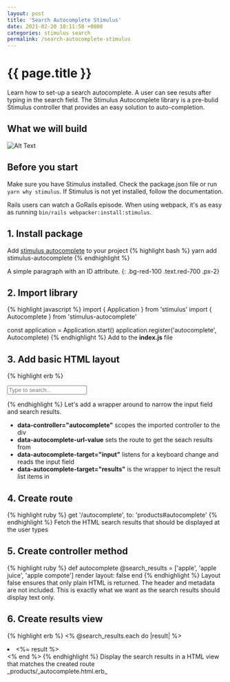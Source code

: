 ```yaml
---
layout: post
title: 'Search Autocomplete Stimulus'
date: 2021-02-20 10:11:58 +0000
categories: stimulus search
permalink: /search-autocomplete-stimulus
---
```


# {{ page.title }}

Learn how to set-up a search autocomplete. A user can see resuts after typing in the search field. The Stimulus Autocomplete library is a pre-bulid Stimulus controller that provides an easy solution to auto-completion.

## What we will build
![Alt Text](images/search-autocomplete.gif)

## Before you start

Make sure you <span class="text-red-700">have Stimulus installed</span>. Check the package.json file or run `yarn why stimulus`. If Stimulus is not yet installed, follow the documentation.

Rails users can watch a GoRails episode. When using webpack, it's as easy as running `bin/rails webpacker:install:stimulus`.

## 1. Install package

Add [stimulus autocomplete](https://github.com/afcapel/stimulus-autocomplete) to your project
{% highlight bash %}
yarn add stimulus-autocomplete
{% endhighlight %}

A simple paragraph with an ID attribute.
{: .bg-red-100 .text.red-700 .px-2}

## 2. Import library

{% highlight javascript %}
import { Application } from 'stimulus'
import { Autocomplete } from 'stimulus-autocomplete'

const application = Application.start()
application.register('autocomplete', Autocomplete)
{% endhighlight %}
Add to the **index.js** file

## 3. Add basic HTML layout

{% highlight erb %}
<div class="max-w-xs mx-auto bg-white">

  <div data-controller="autocomplete" data-autocomplete-url-value="/autocomplete">
    <input type="text" class="w-full" data-autocomplete-target="input" placeholder='Type to search...'/>
    <ul data-autocomplete-target="results"></ul>
  </div>

</div>
{% endhighlight %}
Let's add a wrapper around to narrow the input field and search results.

- **data-controller="autocomplete"** scopes the imported controller to the div
- **data-autocomplete-url-value** sets the route to get the seach results from
- **data-autocomplete-target="input"** listens for a keyboard change and reads the input field
- **data-autocomplete-target="results"** is the wrapper to inject the result list items in

## 4. Create route

{% highlight ruby %}
get '/autocomplete', to: 'products#autocomplete'
{% endhighlight %}
Fetch the HTML search results that should be displayed at the user types

## 5. Create controller method

{% highlight ruby %}
def autocomplete
@search_results = ['apple', 'apple juice', 'apple compote']
render layout: false
end
{% endhighlight %}
Layout false ensures that only plain HTML is returned. The header and metadata are not included. This is exactly what we want as the search results should display text only.

## 6. Create results view

{% highlight erb %}
<% @search_results.each do |result| %>

  <li role="option" ><%= result %></li>
<% end %>
{% endhighlight %}
Display the search results in a HTML view that matches the created route<br>_products/_autocomplete.html.erb_
